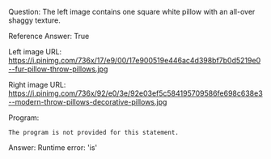 Question: The left image contains one square white pillow with an all-over shaggy texture.

Reference Answer: True

Left image URL: https://i.pinimg.com/736x/17/e9/00/17e900519e446ac4d398bf7b0d5219e0--fur-pillow-throw-pillows.jpg

Right image URL: https://i.pinimg.com/736x/92/e0/3e/92e03ef5c584195709586fe698c638e3--modern-throw-pillows-decorative-pillows.jpg

Program:

```
The program is not provided for this statement.
```
Answer: Runtime error: 'is'

